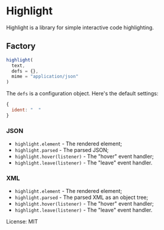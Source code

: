 # Highlight

Highlight is a library for simple interactive code highlighting.

## Factory

```javascript
highlight(
  text,
  defs = {},
  mime = "application/json"
)
```

The `defs` is a configuration object. Here's the default settings:

```javascript
{
  ident: "  "
}
```

### JSON

* `highlight.element` - The rendered element;
* `highlight.parsed` - The parsed JSON;
* `highlight.hover(listener)` - The "hover" event handler;
* `highlight.leave(listener)` - The "leave" event handler.

### XML

* `highlight.element` - The rendered element;
* `highlight.parsed` - The parsed XML as an object tree;
* `highlight.hover(listener)` - The "hover" event handler;
* `highlight.leave(listener)` - The "leave" event handler.

License: MIT